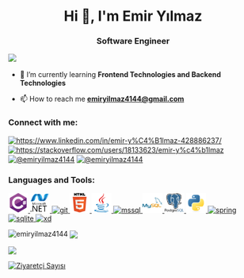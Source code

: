 <h1 align="center">Hi 👋, I'm Emir Yılmaz</h1>
<h3 align="center">Software Engineer</h3>


<p align="left"> <a href="https://github.com/ryo-ma/github-profile-trophy"><img src="https://github-profile-trophy.vercel.app/?username=emirylmz4144" /></a> </p>



- 🌱 I’m currently learning **Frontend Technologies and Backend Technologies**

- 📫 How to reach me **emiryilmaz4144@gmail.com**

<h3 align="left">Connect with me:</h3>
<p align="left">
<a href="https://www.linkedin.com/in/emir-y%C4%B1lmaz-428886237/"><img align="center" src="https://raw.githubusercontent.com/rahuldkjain/github-profile-readme-generator/master/src/images/icons/Social/linked-in-alt.svg" alt="https://www.linkedin.com/in/emir-y%C4%B1lmaz-428886237/" height="30" width="40" /></a>
<a href="https://stackoverflow.com/users/18133623/emir-y%c4%b1lmaz" target="blank"><img align="center" src="https://raw.githubusercontent.com/rahuldkjain/github-profile-readme-generator/master/src/images/icons/Social/stack-overflow.svg" alt="https://stackoverflow.com/users/18133623/emir-y%c4%b1lmaz" height="30" width="40" /></a>
<a href="https://www.hackerrank.com/emiryilmaz4144"><img align="center" src="https://raw.githubusercontent.com/rahuldkjain/github-profile-readme-generator/master/src/images/icons/Social/hackerrank.svg" alt="@emiryilmaz4144" height="30" width="40" /></a>
<a href="https://www.instagram.com/emir.yilmaz4144/"><img align="center" src="https://upload.wikimedia.org/wikipedia/commons/thumb/9/95/Instagram_logo_2022.svg/1200px-Instagram_logo_2022.svg.png" alt="@emiryilmaz4144" height="30" width="40" /></a>

</p>

<h3 align="left">Languages and Tools:</h3>
<p align="left"> <a href="https://www.w3schools.com/cs/" target="_blank" rel="noreferrer"> <img src="https://raw.githubusercontent.com/devicons/devicon/master/icons/csharp/csharp-original.svg" alt="csharp" width="40" height="40"/> </a> <a href="https://dotnet.microsoft.com/" target="_blank" rel="noreferrer"> <img src="https://raw.githubusercontent.com/devicons/devicon/master/icons/dot-net/dot-net-original-wordmark.svg" alt="dotnet" width="40" height="40"/> </a> <a href="https://git-scm.com/" target="_blank" rel="noreferrer"> <img src="https://www.vectorlogo.zone/logos/git-scm/git-scm-icon.svg" alt="git" width="40" height="40"/> </a> <a href="https://www.w3.org/html/" target="_blank" rel="noreferrer"> <img src="https://raw.githubusercontent.com/devicons/devicon/master/icons/html5/html5-original-wordmark.svg" alt="html5" width="40" height="40"/> </a> <a href="https://www.java.com" target="_blank" rel="noreferrer"> <img src="https://raw.githubusercontent.com/devicons/devicon/master/icons/java/java-original.svg" alt="java" width="40" height="40"/> </a> <a href="https://www.microsoft.com/en-us/sql-server" target="_blank" rel="noreferrer"> <img src="https://www.svgrepo.com/show/303229/microsoft-sql-server-logo.svg" alt="mssql" width="40" height="40"/> </a> <a href="https://www.mysql.com/" target="_blank" rel="noreferrer"> <img src="https://raw.githubusercontent.com/devicons/devicon/master/icons/mysql/mysql-original-wordmark.svg" alt="mysql" width="40" height="40"/> </a> <a href="https://www.postgresql.org" target="_blank" rel="noreferrer"> <img src="https://raw.githubusercontent.com/devicons/devicon/master/icons/postgresql/postgresql-original-wordmark.svg" alt="postgresql" width="40" height="40"/> </a>  <a href="https://www.python.org" target="_blank" rel="noreferrer"> <img src="https://raw.githubusercontent.com/devicons/devicon/master/icons/python/python-original.svg" alt="python" width="40" height="40"/> </a>  <a href="https://spring.io/" target="_blank" rel="noreferrer"> <img src="https://www.vectorlogo.zone/logos/springio/springio-icon.svg" alt="spring" width="40" height="40"/> </a> <a href="https://www.sqlite.org/" target="_blank" rel="noreferrer"> <img src="https://www.vectorlogo.zone/logos/sqlite/sqlite-icon.svg" alt="sqlite" width="40" height="40"/> </a> <a href="https://www.w3schools.com/c/index.php" target="_blank" rel="noreferrer"> <img src="https://www.britefish.net/wp-content/uploads/2019/07/logo-c-1.png" alt="xd" width="40" height="40"/> </a> </p>

<p><img align="left" src="https://github-readme-stats.vercel.app/api/top-langs?username=emirylmz4144&show_icons=true&locale=en&layout=compact" alt="emiryilmaz4144" /></p>

<p>&nbsp;<img align="center" src="https://github-readme-stats.vercel.app/api?username=emirylmz4144" /></p>

<p><img align="center" src="https://github-readme-streak-stats.herokuapp.com/?user=emirylmz4144" /></p>


[![Ziyaretçi Sayısı](https://visitor-badge.glitch.me/badge?page_id=emirylmz4144.emirylmz4144)](https://github.com/emirylmz4144)

